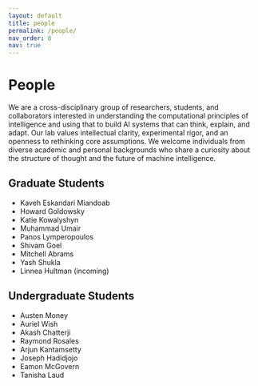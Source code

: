 ```yaml
---
layout: default
title: people
permalink: /people/
nav_order: 8
nav: true
---
```


# People

We are a cross-disciplinary group of researchers, students, and collaborators interested in understanding the computational principles of intelligence and using that to build AI systems that can think, explain, and adapt. Our lab values intellectual clarity, experimental rigor, and an openness to rethinking core assumptions. We welcome individuals from diverse academic and personal backgrounds who share a curiosity about the structure of thought and the future of machine intelligence.

## Graduate Students

- Kaveh Eskandari Miandoab 
- Howard Goldowsky
- Katie Kowalyshyn
- Muhammad Umair
- Panos Lymperopoulos 
- Shivam Goel
- Mitchell Abrams
- Yash Shukla
- Linnea Hultman (incoming)

## Undergraduate Students

- Austen Money
- Auriel Wish
- Akash Chatterji 
- Raymond Rosales
- Arjun Kantamsetty
- Joseph Hadidjojo
- Eamon McGovern
- Tanisha Laud